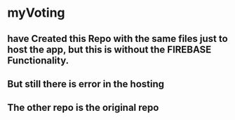 # myVoting

## have Created this Repo with the same files just to host the app, but this is without the FIREBASE Functionality.
## But still there is error in the hosting
## The other repo is the original repo 
